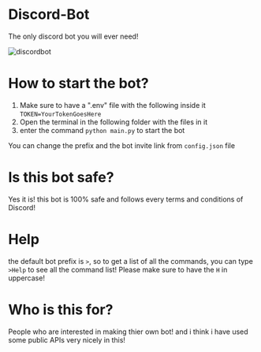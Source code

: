 # Discord-Bot
The only discord bot you will ever need!

![discordbot](https://user-images.githubusercontent.com/36286877/127767330-d3e68d90-67a0-4672-b3e1-6193b323bc21.png)


# How to start the bot?
1. Make sure to have a ".env" file with the following inside it `TOKEN=YourTokenGoesHere`
2. Open the terminal in the following folder with the files in it
3. enter the command `python main.py` to start the bot

You can change the prefix and the bot invite link from `config.json` file

# Is this bot safe?
Yes it is! this bot is 100% safe and follows every terms and conditions of Discord!

# Help
the default bot prefix is `>`, so to get a list of all the commands, you can type `>Help` to see all the command list! Please make sure to have the `H` in uppercase!

# Who is this for?
People who are interested in making thier own bot! and i think i have used some public APIs very nicely in this!

